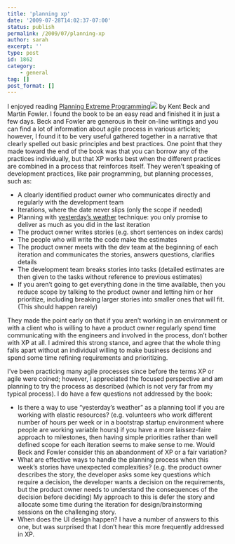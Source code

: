 ```yaml
---
title: 'planning xp'
date: '2009-07-28T14:02:37-07:00'
status: publish
permalink: /2009/07/planning-xp
author: sarah
excerpt: ''
type: post
id: 1862
category:
    - general
tag: []
post_format: []
---
```

I enjoyed reading [Planning Extreme Programming](http://www.amazon.com/gp/product/0201710919?ie=UTF8&tag=ultrasaurus-20&linkCode=as2&camp=1789&creative=390957&creativeASIN=0201710919)![](http://www.assoc-amazon.com/e/ir?t=ultrasaurus-20&l=as2&o=1&a=0201710919) by Kent Beck and Martin Fowler. I found the book to be an easy read and finished it in just a few days. Beck and Fowler are generous in their on-line writings and you can find a lot of information about agile process in various articles; however, I found it to be very useful gathered together in a narrative that clearly spelled out basic principles and best practices. One point that they made toward the end of the book was that you can borrow any of the practices individually, but that XP works best when the different practices are combined in a process that reinforces itself. They weren’t speaking of development practices, like pair programming, but planning processes, such as:

- A clearly identified product owner who communicates directly and regularly with the development team
- Iterations, where the date never slips (only the scope if needed)
- Planning with [yesterday’s weather](http://martinfowler.com/bliki/YesterdaysWeather.html) technique: you only promise to deliver as much as you did in the last iteration
- The product owner writes stories (e.g. short sentences on index cards)
- The people who will write the code make the estimates
- The product owner meets with the dev team at the beginning of each iteration and communicates the stories, answers questions, clarifies details
- The development team breaks stories into tasks (detailed estimates are then given to the tasks without reference to previous estimates)
- If you aren’t going to get everything done in the time available, then you reduce scope by talking to the product owner and letting him or her prioritize, including breaking larger stories into smaller ones that will fit. (This should happen rarely)

They made the point early on that if you aren’t working in an environment or with a client who is willing to have a product owner regularly spend time communicating with the engineers and involved in the process, don’t bother with XP at all. I admired this strong stance, and agree that the whole thing falls apart without an individual willing to make business decisions and spend some time refining requirements and prioritizing.

I’ve been practicing many agile processes since before the terms XP or agile were coined; however, I appreciated the focused perspective and am planning to try the process as described (which is not very far from my typical process). I do have a few questions not addressed by the book:

- Is there a way to use “yesterday’s weather” as a planning tool if you are working with elastic resources? (e.g. volunteers who work different number of hours per week or in a bootstrap startup environment where people are working variable hours) if you have a more laissez-faire approach to milestones, then having simple priorities rather than well defined scope for each iteration seems to make sense to me. Would Beck and Fowler consider this an abandonment of XP or a fair variation?
- What are effective ways to handle the planning process when this week’s stories have unexpected complexities? (e.g. the product owner describes the story, the developer asks some key questions which require a decision, the developer wants a decision on the requirements, but the product owner needs to understand the consequences of the decision before deciding) My approach to this is defer the story and allocate some time during the iteration for design/brainstorming sessions on the challenging story.
- When does the UI design happen? I have a number of answers to this one, but was surprised that I don’t hear this more frequently addressed in XP.